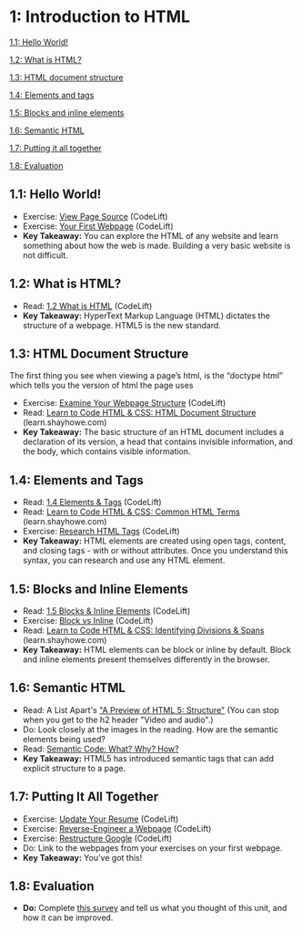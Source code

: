 1: Introduction to HTML
=========================
[1.1: Hello World!](#11-hello-world)

[1.2: What is HTML?](#12-what-is-html)

[1.3: HTML document structure](#13-html-document-structure)

[1.4: Elements and tags](#14-elements-and-tags)

[1.5: Blocks and inline elements](#15-blocks-and-inline-elements)

[1.6: Semantic HTML](#16-semantic-html)

[1.7: Putting it all together](#17-putting-it-all-together)

[1.8: Evaluation](#18-evaluation)

<a id="11-hello-world">1.1: Hello World!</a>
---------------------

+ Exercise: [View Page Source](https://docs.google.com/document/d/1EUeQg36NHJntzGr8sDjR1oKSTb8Mhrqc62mKBxejhmY/edit?usp=sharing) (CodeLift)
+ Exercise: [Your First Webpage](https://docs.google.com/document/d/1i0KYlcpD_mr-ln_LpvbuZYjm7Ff8-wOqIO8MWdtXszM/edit?usp=sharing) (CodeLift)
+ **Key Takeaway:** You can explore the HTML of any website and learn something about how the web is made. Building a very basic website is not difficult.

<a id="12-what-is-html">1.2: What is HTML?</a>
-----------------------

+ Read: [1.2 What is HTML](https://docs.google.com/presentation/d/1-rsuv1KuRpWue6tJ8A_JtijwjtFxirSaOnInSAXNT3s/edit?usp=sharing) (CodeLift)
+ **Key Takeaway:** HyperText Markup Language (HTML) dictates the structure of a webpage. HTML5 is the new standard.

<a id="13-html-document-structure">1.3: HTML Document Structure</a>
-----------------------------
The first thing you see when viewing a page’s html, is the “doctype html” which tells you the version of html the page uses
+ Exercise: [Examine Your Webpage Structure](https://docs.google.com/document/d/14r4idi1fBmLy_mfHOpvY-sZ_F55JrdzIqZt4E3z2F8U/edit?usp=sharing) (CodeLift)
+ Read: [Learn to Code HTML & CSS: HTML Document Structure](http://learn.shayhowe.com/html-css/building-your-first-web-page/#html-document-structure) (learn.shayhowe.com)
+ **Key Takeaway:** The basic structure of an HTML document includes a declaration of its version, a head that contains invisible information, and the body, which contains visible information.

<a id="14-elements-and-tags">1.4: Elements and Tags</a>
-----------------------------

+ Read: [1.4 Elements & Tags](https://docs.google.com/presentation/d/1ZcMylHxPC81Pyowmp26udP6wLysYNUwztywuerNhyCs/edit?usp=sharing) (CodeLift)
+ Read: [Learn to Code HTML & CSS: Common HTML Terms](http://learn.shayhowe.com/html-css/building-your-first-web-page/#common-html-terms) (learn.shayhowe.com)
+ Exercise: [Research HTML Tags](https://docs.google.com/document/d/1o7j6mM18ixU0X_G_i8U37SskhXAa8T454g6oLHqgVb0/edit?usp=sharing) (CodeLift)
+ **Key Takeaway:** HTML elements are created using open tags, content, and closing tags - with or without attributes. Once you understand this syntax, you can research and use any HTML element.

<a id="15-blocks-and-inline-elements">1.5: Blocks and Inline Elements</a>
---------------------------------------

+ Read: [1.5 Blocks & Inline Elements](https://docs.google.com/presentation/d/1frnnQyqDEWR0-igj9BImZl-khTKwt42Qwa6Wn7v5QLs/edit?usp=sharing) (CodeLift)
+ Exercise: [Block vs Inline](https://docs.google.com/document/d/1KUJ5KOjMtKaApj41CsKT-qePfv3JNDiAk0pDA55Qkro/edit?usp=sharing) (CodeLift)
+ Read: [Learn to Code HTML & CSS: Identifying Divisions & Spans](http://learn.shayhowe.com/html-css/getting-to-know-html/#divs-and-spans) (learn.shayhowe.com)
+ **Key Takeaway:** HTML elements can be block or inline by default. Block and inline elements present themselves differently in the browser.

<a id="16-semantic-html">1.6: Semantic HTML</a>
---------------------------------------

+ Read: A List Apart's ["A Preview of HTML 5: Structure"](http://alistapart.com/article/previewofhtml5#section2) (You can stop when you get to the h2 header "Video and audio".)
+ Do: Look closely at the images in the reading. How are the semantic elements being used?
+ Read: [Semantic Code: What? Why? How?](http://boagworld.com/dev/semantic-code-what-why-how/)
+ **Key Takeaway:** HTML5 has introduced semantic tags that can add explicit structure to a page.

<a id="17-putting-it-all-together">1.7: Putting It All Together</a>
---------------------------------------

+ Exercise: [Update Your Resume](https://docs.google.com/document/d/1WooTiksqZroyBxYXkkoSba27k9ecqOP0CCdYo6H3WmA/edit?usp=sharing) (CodeLift)
+ Exercise: [Reverse-Engineer a Webpage](https://docs.google.com/document/d/1saw_2LEp8-yYPPzxy_GLhkT0xhrm8gALZyxGkWE9GYk/edit?usp=sharing) (CodeLift)
+ Exercise: [Restructure Google](https://docs.google.com/document/d/1FMEgNMFTl8QwhRgRIpbcIV-KSpQ9X7EVr89nAR_82QM/edit?usp=sharing) (CodeLift)
+ Do: Link to the webpages from your exercises on your first webpage.
+ **Key Takeaway:** You've got this!

<a id="18-evaluation">1.8: Evaluation</a>
---------------------------------------

+ **Do:** Complete [this survey](https://docs.google.com/forms/d/1Bjey9gh2Xup04GTnF3CKxnlASHIj9kiEIZ7utZTimoU/viewform) and tell us what you thought of this unit, and how it can be improved.

